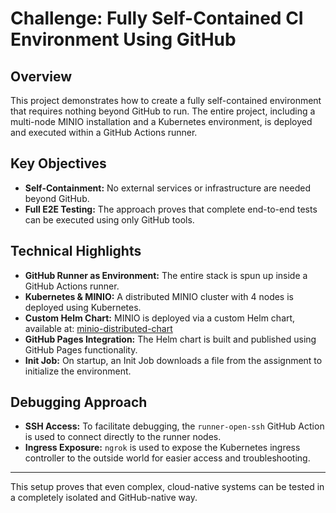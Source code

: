 # Challenge: Fully Self-Contained CI Environment Using GitHub

## Overview

This project demonstrates how to create a fully self-contained environment that requires nothing beyond GitHub to run. The entire project, including a multi-node MINIO installation and a Kubernetes environment, is deployed and executed within a GitHub Actions runner.

## Key Objectives

- **Self-Containment:** No external services or infrastructure are needed beyond GitHub.
- **Full E2E Testing:** The approach proves that complete end-to-end tests can be executed using only GitHub tools.

## Technical Highlights

- **GitHub Runner as Environment:** The entire stack is spun up inside a GitHub Actions runner.
- **Kubernetes & MINIO:** A distributed MINIO cluster with 4 nodes is deployed using Kubernetes.
- **Custom Helm Chart:** MINIO is deployed via a custom Helm chart, available at:
  [minio-distributed-chart](https://github.com/sergeychernyshov-code/minio-distributed-chart)
- **GitHub Pages Integration:** The Helm chart is built and published using GitHub Pages functionality.
- **Init Job:** On startup, an Init Job downloads a file from the assignment to initialize the environment.

## Debugging Approach

- **SSH Access:** To facilitate debugging, the `runner-open-ssh` GitHub Action is used to connect directly to the runner nodes.
- **Ingress Exposure:** `ngrok` is used to expose the Kubernetes ingress controller to the outside world for easier access and troubleshooting.

---

This setup proves that even complex, cloud-native systems can be tested in a completely isolated and GitHub-native way.
